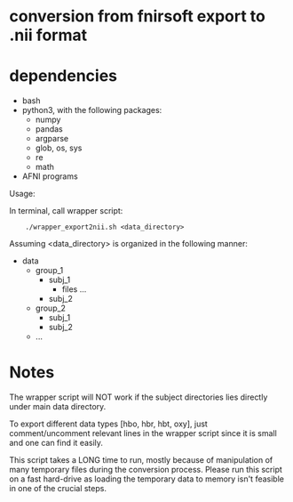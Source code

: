 # conversion from fnirsoft export to .nii format

# dependencies

* bash
* python3, with the following packages:
    - numpy
    - pandas
    - argparse
    - glob, os, sys
    - re
    - math
* AFNI programs

Usage:

In terminal, call wrapper script:

        ./wrapper_export2nii.sh <data_directory>

Assuming <data_directory> is organized in the following manner:

- data
    - group\_1
        - subj\_1 
            - files ...
        - subj\_2
    - group\_2
        - subj\_1 
        - subj\_2
    - ...

# Notes

The wrapper script will NOT work if the subject directories lies directly under
main data directory.

To export different data types [hbo, hbr, hbt, oxy], just comment/uncomment
relevant lines in the wrapper script since it is small and one can find it
easily.

This script takes a LONG time to run, mostly because of manipulation of many
temporary files during the conversion process. Please run this script on a fast
hard-drive as loading the temporary data to memory isn't feasible in one of the
crucial steps.